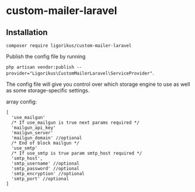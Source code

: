 # custom-mailer-laravel

## Installation
`composer require ligorikus/custom-mailer-laravel`

Publish the config file by running 

`php artisan vendor:publish --provider="Ligorikus\CustomMailerLaravel\ServiceProvider"`. 

The config file will give you control over which storage engine to use as well as some storage-specific settings.

array config:
```
[
  'use_mailgun'
  /* If use_mailgun is true next params required */
  'mailgun_api_key'
  'mailgun_server'
  'mailgun_domain' //optional
  /* End of block mailgun */
  'use_smtp'
  /* If use_smtp is true param smtp_host required */
  'smtp_host',
  'smtp_username' //optional
  'smtp_password' //optional
  'smtp_encryption' //optional
  'smtp_port' //optional
]
```
